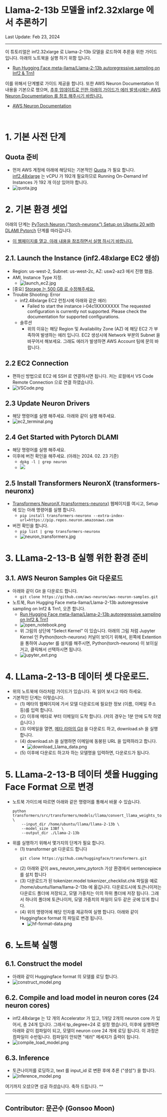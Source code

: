 # Llama-2-13b 모델을 inf2.32xlarge 에서 추론하기

Last Update: Feb 23, 2024

---

이 튜토리얼은 inf2.32xlarge 로 Llama-2-13b 모델을 로드하여 추론을 위한 가이드 입니다. 아래의 노트북을 실행 하기 위함 입니다. 
- [Run Hugging Face meta-llama/Llama-2-13b autoregressive sampling on Inf2 & Trn1](https://github.com/aws-neuron/aws-neuron-samples/blob/master/torch-neuronx/transformers-neuronx/inference/meta-llama-2-13b-sampling.ipynb)

이를 위해서 단계별로 가이드 제공을 합니다. 또한 AWS Neuron Documentation 의 내용을 기본으로 했으며, <u>추후 업데이트로 인한 아래의 가이드가 에러 발생시에는 AWS Neuron Documentation 를 참조 해주시기 바랍니다.</u>

- [AWS Neuron Documentation](https://awsdocs-neuron.readthedocs-hosted.com/en/latest/)
<br>
<p>

# 1. 기본 사전 단계
## Quota 준비 
- 먼저 AWS 계정에 아래에 해당되는 기본적인 [Quota](https://docs.aws.amazon.com/servicequotas/latest/userguide/intro.html) 가 필요 합니다. [inf2.48xlarge](https://awsdocs-neuron.readthedocs-hosted.com/en/latest/general/arch/neuron-hardware/inf2-arch.html) 는 vCPU 가 192개 필요하므로 Running On-Demand Inf Instances 가 192 개 이상 있어야 합니다. 
- ![quota.jpg](img/quota.jpg)

# 2. 기본 환경 셋업
아래의 단계는 [PyTorch Neuron (“torch-neuronx”) Setup on Ubuntu 20 with DLAMI Pytorch](https://awsdocs-neuron.readthedocs-hosted.com/en/latest/general/setup/neuron-setup/pytorch/neuronx/ubuntu/torch-neuronx-ubuntu20-pytorch-dlami.html#setup-torch-neuronx-ubuntu20-dlami-pytorch) 단계를 따라깁니다. 
- <u>이 웹페이지를 열고, 아래 내용을 참조하면서 실행 하시기 바랍니다. </u>

##  2.1. Launch the Instance (inf2.48xlarge EC2 생성)
- Region: us-west-2, Subnet: us-west-2c, AZ: usw2-az3 에서 진행 했음.
- AMI, Instance Type 지정. 
    - ![launch_ec2.jpg](img/launch_ec2.jpg)
- [중요] <u>Storage 는 500 GB 로 수정해주세요.</u>
- Trouble Shooting: Error
    - inf2.48xlarge EC2 런칭시에 아래와 같은 에러:
        - Failed to start the instance i-04c1XXXXXXXX The requested configuration is currently not supported. Please check the documentation for supported configurations.
    - 솔루션
        - 위의 이유는 해당 Region 및 Availability Zone (AZ) 에 해당 EC2 가 부족하여 발생하는 에러 입니다. EC2 생성시에 Network 부분의 Subnet 을 바꾸어서 해보세요. 그래도 에러가 발생하면 AWS Account 팀에 문의 바랍니다. 

## 2.2 EC2 Connection
- 편하신 방법으로 EC2 에 SSH 로 연결하시면 됩니다. 저는 로컬에서 VS Code Remote Connection 으로 연결 하였습니다. 
- ![VSCode.png](img/VSCode.png)
## 2.3 Update Neuron Drivers
- 해당 명령어를 실행 해주세요. 아래와 같이 실행 해주세요.
- ![ec2_terminal.png](img/ec2_terminal.png)
## 2.4 Get Started with Pytorch DLAMI
- 해당 명령어를 실행 해주세요. 
- 이후에 버전 확인을 해주세요. (아래는 2024. 02. 23 기준)
    - ```dpkg -l | grep neuron```
    - <img src="img/neuron_version.jpg">

## 2.5 Install Transformers NeuronX (transformers-neuronx)
- [Transformers NeuronX (transformers-neuronx)](https://awsdocs-neuron.readthedocs-hosted.com/en/latest/libraries/transformers-neuronx/index.html) 웹페이지를 여시고, Setup 에 있는 아래 명령어를 실행 합니다. 
    - ```pip install transformers-neuronx --extra-index-url=https://pip.repos.neuron.amazonaws.com```
- 버전 확인을 합니다.
    - ```pip list | grep transformers-neuronx```
    - ![neuron_transformerx.jpg](img/neuron_transformerx.jpg)

# 3. LLama-2-13-B 실행 위한 환경 준비

## 3.1. AWS Neuron Samples Git 다운로드
- 아래와 같이 Git 을 다운로드 합니다.
    - ```git clone https://github.com/aws-neuron/aws-neuron-samples.git```
- 노트북, Run Hugging Face meta-llama/Llama-2-13b autoregressive sampling on Inf2 & Trn1, 오픈 합니다.   
    - [Run Hugging Face meta-llama/Llama-2-13b autoregressive sampling on Inf2 & Trn1](https://github.com/aws-neuron/aws-neuron-samples/blob/master/torch-neuronx/transformers-neuronx/inference/meta-llama-2-13b-sampling.ipynb)
    - ![open_notebook.png](img/open_notebook.png)
    - 위 그림의 상단에 "Select Kernel" 이 있습니다. 아래의 그림 처럼 Jupyter Kernel 인 Python(torch-neuronx) 커널이 보이기 위해서, 왼쪽에 Extention 을 통하여 Jupyter 를 설치를 해주시면, Python(torch-neuronx) 이 보이실 거고, 클릭해서 선택하시면 됩니다. 
    - ![jupyter_ext.png](img/jupyter_ext.png)

# 4. LLama-2-13-B 데이터 셋 다운로드.
- 위의 노트북에 아라처럼 가이드가 있습니다. 꼭 읽어 보시고 따라 하세요.
- 기본적인 단계는 이렇습니다.
    - (1) 메타의 웹페이지에 가서 모델 다운로드에 필요한 정보 (이름, 이메일 주소 등)를 입력 합니다.
    - (2) 이후에 메타로 부터 이메일이 도착 합니다. (저의 경우는 1분 안에 도착 하였습니다.)
    - (3) 이메일을 열면, [메타 라마의 Git](https://github.com/facebookresearch/llama) 을 다운로드 하고, download.sh 을 실행합니다.
    - (4) download.sh 을 실행하면 이메일에 동봉된 URL 을 입력하라고 합니다.
        - ![download_Llama_data.png](img/download_Llama_data.png)
    - (5) 이후에 다운로드 하고자 하는 모델명을 입력하면, 다운로드가 됩니다.

# 5. LLama-2-13-B 데이터 셋을 Hugging Face Format 으로 변경
- 노트북 가이드에 따르면 아래와 같은 명령어를 통해서 바꿀 수 있습니다.
    ```
    python transformers/src/transformers/models/llama/convert_llama_weights_to_hf.py \
        --input_dir /home/ubuntu/llama/llama-2-13b \
        --model_size 13Bf \
        --output_dir ./Llama-2-13b
    ```
- 위를 실행하기 위해서 몇가지의 단계가 필요 합니다.
    - (1) transformer git 다운로드 합니다
        ```
        git clone https://github.com/huggingface/transformers.git
        ```
    - (2) 아래와 같이 aws_neuron_venv_pytorch 가상 환경에서 sentencepiece 를 설치 합니다
    - (3) 다운로드가 된 tokenizer.model  tokenizer_checklist.chk 파일을 예로 /home/ubuntu/llama/llama-2-13b 에 옮깁니다. 다운로드시에 토큰나이저는 다운로드 폴더에 저장되고, 모델 가중치는 이의 하위 폴더에 저장 됩니다. 그래서 하나의 폴더에 토큰나이저, 모델 가중치의 파일이 모두 같은 곳에 있게 합니다. 
    - (4) 위의 명령어에 해당 인자를 제공하여 실행 합니다. 아래와 같이 Huggingface format 의 파일로 변경 됩니다.
        - ![hf-format-data.png](img/hf-format-data.png)

# 6. 노트북 실행
## 6.1. Construct the model
- 아래와 같이 Huggingface format 의 모델를 로딩 합니다.
- ![construct_model.png](img/construct_model.png)
## 6.2. Compile and load model in neuron cores (24 neuron cores)
- inf2.48xlarge 는 12 개의 Accelerator 가 있고, 1개당 2개의 neuron core 가 있어서, 총 24개 입니다. 그래서 tp_degree=24 로 설정 했습니다, 이후에 실행하면 아래와 같이 컴파일이 되고, 모델이 neuron core 24 개에 로딩 됩니다. 이 과정은 컴파일이 수반됩니다. 컴파일이 안되면 "에러" 메세지가 출력이 됩니다. 
- ![compile_load_model.png](img/compile_load_model.png)
## 6.3. Inference 
- 토큰나이저를 로딩하고, text 를 input_id 로 변환 후에 추론 ("생성") 을 합니다.
- ![inference_model.png](img/inference_model.png)
    

여기까지 오셨으면 성공 하셨습니다. 축하 드립니다. ^^

---
Contributor: 문곤수 (Gonsoo Moon)
---